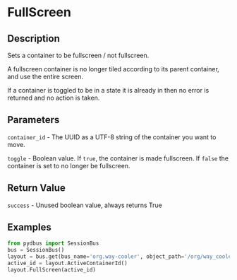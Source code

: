 # FullScreen

## Description
Sets a container to be fullscreen / not fullscreen.

A fullscreen container is no longer tiled according to its parent container, and use the entire screen.

If a container is toggled to be in a state it is already in then no error is returned and no action is taken.

## Parameters
`container_id` - The UUID as a UTF-8 string of the container you want to move.

`toggle` - Boolean value. If `true`, the container is made fullscreen. If `false` the container is set to no longer be fullscreen.

## Return Value
`success` - Unused boolean value, always returns True

## Examples
```python
from pydbus import SessionBus
bus = SessionBus()
layout = bus.get(bus_name='org.way-cooler', object_path='/org/way_cooler/Layout')
active_id = layout.ActiveContainerId()
layout.FullScreen(active_id)
```
